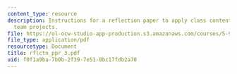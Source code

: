 ```yaml
---
content_type: resource
description: Instructions for a reflection paper to apply class content to developing
  team projects.
file: https://ol-ocw-studio-app-production.s3.amazonaws.com/courses/5-92-energy-environment-and-society-spring-2007/f0f1a9ba7b0b2f397e518bc17fdb2a70_rflctn_ppr_3.pdf
file_type: application/pdf
resourcetype: Document
title: rflctn_ppr_3.pdf
uid: f0f1a9ba-7b0b-2f39-7e51-8bc17fdb2a70
---
```

